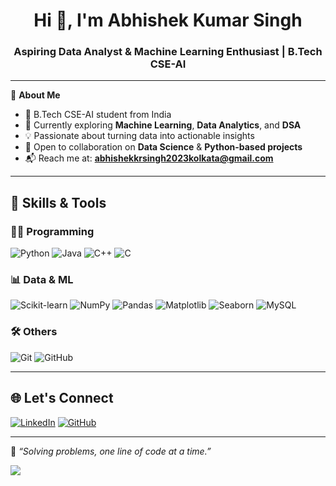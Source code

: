 <h1 align="center">Hi 👋, I'm Abhishek Kumar Singh</h1>
<h3 align="center">Aspiring Data Analyst & Machine Learning Enthusiast | B.Tech CSE-AI</h3>

---

🎯 **About Me**  
- 📍 B.Tech CSE-AI student from India  
- 🔭 Currently exploring **Machine Learning**, **Data Analytics**, and **DSA**
- 💡 Passionate about turning data into actionable insights  
- 🤝 Open to collaboration on **Data Science** & **Python-based projects**
- 📬 Reach me at: **abhishekkrsingh2023kolkata@gmail.com**

---

## 🚀 Skills & Tools

### 👨‍💻 Programming
![Python](https://img.shields.io/badge/python-%233776AB.svg?style=for-the-badge&logo=python&logoColor=white)
![Java](https://img.shields.io/badge/java-%23ED8B00.svg?style=for-the-badge&logo=java&logoColor=white)
![C++](https://img.shields.io/badge/c++-%2300599C.svg?style=for-the-badge&logo=c%2B%2B&logoColor=white)
![C](https://img.shields.io/badge/c-%2300599C.svg?style=for-the-badge&logo=c&logoColor=white)

### 📊 Data & ML
![Scikit-learn](https://img.shields.io/badge/scikit--learn-%23F7931E.svg?style=for-the-badge&logo=scikit-learn&logoColor=white)
![NumPy](https://img.shields.io/badge/numpy-%23013243.svg?style=for-the-badge&logo=numpy&logoColor=white)
![Pandas](https://img.shields.io/badge/pandas-%23150458.svg?style=for-the-badge&logo=pandas&logoColor=white)
![Matplotlib](https://img.shields.io/badge/Matplotlib-%23ffffff.svg?style=for-the-badge&logo=matplotlib&logoColor=black)
![Seaborn](https://img.shields.io/badge/Seaborn-%23143b58.svg?style=for-the-badge&logo=seaborn&logoColor=white)
![MySQL](https://img.shields.io/badge/mysql-%234479A1.svg?style=for-the-badge&logo=mysql&logoColor=white)

### 🛠️ Others
![Git](https://img.shields.io/badge/git-%23F05032.svg?style=for-the-badge&logo=git&logoColor=white)
![GitHub](https://img.shields.io/badge/github-%23121011.svg?style=for-the-badge&logo=github&logoColor=white)

---

## 🌐 Let's Connect
[![LinkedIn](https://img.shields.io/badge/LinkedIn-%230077B5.svg?style=for-the-badge&logo=linkedin&logoColor=white)](https://www.linkedin.com/in/abhishek-kumar-singh-a12590231)
[![GitHub](https://img.shields.io/badge/GitHub-100000?style=for-the-badge&logo=github&logoColor=white)](https://github.com/Abhishekkrsingh2023)

---

📌 *“Solving problems, one line of code at a time.”*

[![](https://visitcount.itsvg.in/api?id=Abhishekkrsingh2023&label=Profile%20Views&icon=5&color=6)](https://visitcount.itsvg.in)
